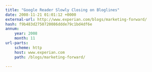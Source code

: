```yaml
---
title: "Google Reader Slowly Closing on Bloglines"
date: 2008-11-21 01:01:12 +0000
external-url: http://www.experian.com/blogs/marketing-forward/
hash: f9b483d2750720086ddde79c1bd4df6e
annum:
    year: 2008
    month: 11
url-parts:
    scheme: http
    host: www.experian.com
    path: /blogs/marketing-forward/

---
```



